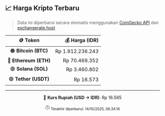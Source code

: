 

<!-- HARGA_KRIPTO -->
## 📈 Harga Kripto Terbaru

> Data ini diperbarui secara otomatis menggunakan [CoinGecko API](https://www.coingecko.com/) dan [exchangerate.host](https://exchangerate.host/)

<div align="center">

| 🪙 Token | 💰 Harga (IDR) |
|:------:|---------------:|
| 🟠 **Bitcoin (BTC)**   | Rp 1.912.236.243 |
| 🔵 **Ethereum (ETH)**  | Rp 70.469.352 |
| 🟣 **Solana (SOL)**    | Rp 3.460.802 |
| 🟢 **Tether (USDT)**   | Rp 16.573 |

---

💱 **Kurs Rupiah (USD → IDR)**: Rp 16.565

🕒 <sub>Terakhir diperbarui: 14/10/2025, 06.34.16</sub>

</div>
<!-- /HARGA_KRIPTO -->